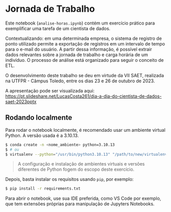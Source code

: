 # Jornada de Trabalho

Este notebook (`analise-horas.ipynb`) contém um exercício prático para exemplificar uma tarefa de um cientista de dados.

Contextualizando: em uma determinada empresa, o sistema de registro de ponto utilizado permite a exportação de registros em um intervalo de tempo para o e-mail do usuário. A partir dessa informação, é possível extrair dados relevantes sobre a jornada de trabalho e carga horária de um indivíduo. O processo de análise está organizado para seguir o conceito de ETL.

O desenvolvimento deste trabalho se deu em virtude da VII SAET, realizada na UTFPR - Câmpus Toledo, entre os dias 23 e 26 de outubro de 2023.

A apresentação pode ser visualizada aqui: https://pt.slideshare.net/LucasCosta261/dia-a-dia-do-cientista-de-dados-saet-2023pptx

## Rodando localmente

Para rodar o notebook localmente, é recomendado usar um ambiente virtual Python. A versão usada é a 3.10.13.

```bash
$ conda create -n <nome_ambiente> python=3.10.13
$ # ou
$ virtualenv --python="/usr/bin/python3.10.13" "/path/to/new/virtualenv/"
```

> A configuração e instalação de ambientes virtuais e versões diferentes de Python fogem do escopo deste exercício.

Depois, basta instalar os requisitos usando `pip`, por exemplo:

```bash
$ pip install -r requirements.txt
```

Para abrir o notebook, use sua IDE preferida, como VS Code por exemplo, que tem extensões próprias para manipulação de Jupyters Notebooks.
